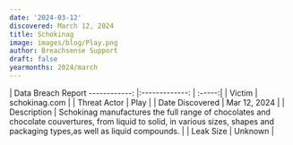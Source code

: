 ```yaml
---
date: '2024-03-12'
discovered: March 12, 2024
title: Schokinag
image: images/blog/Play.png
author: Breachsense Support
draft: false
yearmonths: 2024/march
---
```



| Data Breach Report
------------:     |:-------------:    | :-----:|
| Victim      | schokinag.com      | 
| Threat Actor      | Play      | 
| Date Discovered      | Mar 12, 2024      | 
| Description      | Schokinag manufactures the full range of chocolates and chocolate couvertures, from liquid to solid, in various sizes, shapes and packaging types,as well as liquid compounds.      | 
| Leak Size      | Unknown      | 

